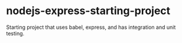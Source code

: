 # nodejs-express-starting-project

Starting project that uses babel, express, and has integration and unit testing.